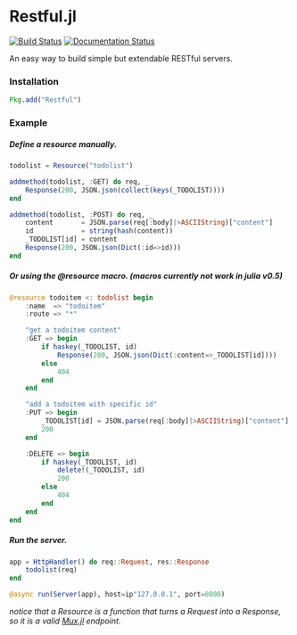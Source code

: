 Restful.jl
=============================================

[![Build Status](https://travis-ci.org/ylxdzsw/Restful.jl.svg?branch=master)](https://travis-ci.org/ylxdzsw/Restful.jl)
[![Documentation Status](https://readthedocs.org/projects/restfuljl/badge/?version=latest)](http://restfuljl.readthedocs.org/en/latest/?badge=latest)

An easy way to build simple but extendable RESTful servers.

### Installation

```julia
Pkg.add("Restful")
```

### Example

##### Define a resource manually.

```julia
todolist = Resource("todolist")

addmethod(todolist, :GET) do req, _
    Response(200, JSON.json(collect(keys(_TODOLIST))))
end

addmethod(todolist, :POST) do req, _
    content       = JSON.parse(req[:body]|>ASCIIString)["content"]
    id            = string(hash(content))
    _TODOLIST[id] = content
    Response(200, JSON.json(Dict(:id=>id)))
end
```

##### Or using the @resource macro. (macros currently not work in julia v0.5)

```julia
@resource todoitem <: todolist begin
    :name  => "todoitem"
    :route => "*"

    "get a todoitem content"
    :GET => begin
        if haskey(_TODOLIST, id)
            Response(200, JSON.json(Dict(:content=>_TODOLIST[id])))
        else
            404
        end
    end

    "add a todoitem with specific id"
    :PUT => begin
        _TODOLIST[id] = JSON.parse(req[:body]|>ASCIIString)["content"]
        200
    end

    :DELETE => begin
        if haskey(_TODOLIST, id)
            delete!(_TODOLIST, id)
            200
        else
            404
        end
    end
end
```

##### Run the server.

```julia
app = HttpHandler() do req::Request, res::Response
    todolist(req)
end

@async run(Server(app), host=ip"127.0.0.1", port=8000)
```

_notice that a Resource is a function that turns a Request into a Response, so it is a valid [Mux.jl](https://github.com/JuliaWeb/Mux.jl) endpoint._

